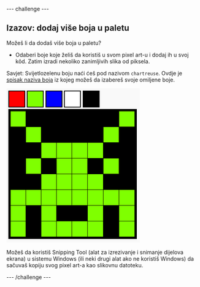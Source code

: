 \--- challenge \---

## Izazov: dodaj više boja u paletu

Možeš li da dodaš više boja u paletu?

+ Odaberi boje koje želiš da koristiš u svom pixel art-u i dodaj ih u svoj kôd. Zatim izradi nekoliko zanimljivih slika od piksela.

Savjet: Svijetlozelenu boju naći ćeš pod nazivom `chartreuse`. Ovdje je [spisak naziva boja](https://www.w3schools.com/colors/colors_names.asp) iz kojeg možeš da izabereš svoje omiljene boje.

![screenshot](images/pixel-art-final.png)

Možeš da koristiš Snipping Tool (alat za izrezivanje i snimanje dijelova ekrana) u sistemu Windows (ili neki drugi alat ako ne koristiš Windows) da sačuvaš kopiju svog pixel art-a kao slikovnu datoteku.

\--- /challenge \---